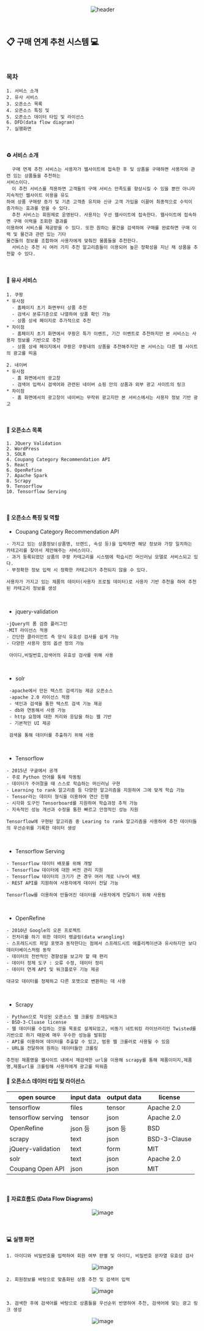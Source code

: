 <div align=center>

![header](https://capsule-render.vercel.app/api?type=rounded&color=36FADE&fontColor=F5F884&height=130&section=header&text=%20purchase-recommend-system%20&animation=scaleIn&fontSize=40&fontAlign=50&fontAlignY=50)

</div>
<br>

## :clipboard: 구매 연계 추천 시스템 :computer:

<br>

### 목차

```
1. 서비스 소개
2. 유사 서비스
3. 오픈소스 목록
4. 오픈소스 특징 및
5. 오픈소스 데이터 타입 및 라이선스
6. DFD(data flow diagram)
7. 실행화면
```

<br>

#### :recycle: 서비스 소개

```
  구매 연계 추천 서비스는 사용자가 웹사이트에 접속한 후 및 상품을 구매하면 사용자와 관련 있는 상품들을 추천하는
서비스이다.
  이 추천 서비스를 적용하면 고객들의 구매 서비스 만족도를 향상시킬 수 있을 뿐만 아니라 지속적인 웹사이트 이용을 유도
하여 상품 구매량 증가 및 기존 고객층 유지와 신규 고객 가입을 이끌어 최종적으로 수익이 증가하는 효과를 얻을 수 있다.
  추천 서비스는 회원제로 운영된다. 사용자는 우선 웹사이트에 접속한다. 웹사이트에 접속하면 구매 이력을 조회한 결과를
이용하여 서비스를 제공받을 수 있다. 또한 원하는 물건을 검색하여 구매를 완료하면 구매 이력 및 물건과 관련 있는 기타
물건들의 정보를 조합하여 사용자에게 맞춰진 물품들을 추천한다.
  서비스는 추천 시 여러 가지 추천 알고리즘들이 이용되어 높은 정확성을 지닌 채 상품을 추천할 수 있다.
```

<br>

#### :mag_right: 유사 서비스

```
1. 쿠팡
* 유사점
  - 홈페이지 초기 화면부터 상품 추천
  - 검색시 분류기준으로 나열하여 상품 확인 가능
  - 상품 상세 페이지로 추가적으로 추천
* 차이점
  - 홈페이지 초기 화면에서 쿠팡은 특가 이벤트, 기간 이벤트로 추천하지만 본 서비스는 사용자 정보를 기반으로 추천
  - 상품 상세 페이지에서 쿠팡은 쿠팡내의 상품을 추천해주지만 본 서비스는 다른 웹 사이트의 광고를 띄움

2. 네이버
* 유사점
  - 홈 화면에서의 광고창
  - 검색어 입력시 검색어와 관련된 네이버 쇼핑 안의 상품과 외부 광고 사이트의 링크
* 차이점
  - 홈 화면에서의 광고창이 네이버는 무작위 광고지만 본 서비스에서는 사용자 정보 기반 광고
```

<br>

#### :school_satchel: 오픈소스 목록

```
1. JQuery Validation
2. WordPress
3. SOLR
4. Coupang Category Recommendation API
5. React
6. OpenRefine
7. Apache Spark
8. Scrapy
9. Tensorflow
10. Tensorflow Serving
```

<br>

#### :school_satchel: 오픈소스 특징 및 역할

- Coupang Category Recommendation API
```
- 가지고 있는 상품정보(상품명, 브랜드, 속성 등)을 입력하면 해당 정보와 가장 일치하는 카테고리를 찾아서 제안해주는 서비스이다.
- 과거 등록되었던 상품의 쿠팡 카테고리를 시스템에 학습시킨 머신러닝 모델로 서비스되고 있다.
- 부정확한 정보 입력 시 정확한 카테고리가 추천되지 않을 수 있다.
```

```
사용자가 가지고 있는 제품의 데이터(사용자 프로필 데이터)로 사용자 기반 추천을 하여 추천된 카테고리 정보를 생성
```

<br>

- jquery-validation

```
-jQuery의 폼 검증 플러그인
-MIT 라이선스 적용
- 간단한 클라이언트 측 양식 유효성 검사를 쉽게 가능
- 다양한 사용자 정의 옵션 정의 가능
```

```
 아이디,비밀번호,검색어의 유효성 검사를 위해 사용
```

<br>

- solr

```
 -apache에서 만든 텍스트 검색기능 제공 오픈소스
 -apache 2.0 라이선스 적용
 - 색인과 검색을 통한 텍스트 검색 기능 제공
 - db와 연동해서 사용 가능
 - http 요청에 대한 처리와 응답을 하는 웹 기반
 - 기본적인 UI 제공
```

```
 검색을 통해 데이터를 추출하기 위해 사용
```

<br>

- Tensorflow

```
- 2015년 구글에서 공개
- 주로 Python 언어를 통해 작동됨
- 데이터가 주어졌을 때 스스로 학습하는 머신러닝 구현
- Learning to rank 알고리즘 등 다양한 알고리즘을 지원하여 그에 맞게 학습 가능
- Tensor라는 데이터 형식을 이용하여 연산 진행
- 시각화 도구인 Tensorboard를 지원하여 학습과정 추적 가능
- 지속적인 성능 개선과 수정을 통한 빠르고 안정적인 성능 지원
```

```
Tensorflow에 구현된 알고리즘 중 Learing to rank 알고리즘을 사용하여 추천 데이터들의 우선순위를 기록한 데이터 생성
```

<br>

- Tensorflow Serving

```
- Tensorflow 데이터 배포를 위해 개발
- Tensorflow 데이터에 대한 버전 관리 지원
- Tensorflow 데이터의 크기가 큰 경우 여러 개로 나누어 배포
- REST API를 지원하여 사용자에게 데이터 전달 가능
```

```
Tensorflow를 이용하여 만들어진 데이터를 사용자에게 전달하기 위해 사용됨
```

<br>

* OpenRefine

```
- 2010년 Google의 오픈 프로젝트
- 전처리를 하기 위한 데이터 랭글링(data wrangling)
- 스프레드시트 파일 포맷과 동작한다는 점에서 스프레드시트 애플리케이션과 유사하지만 보다 데이터베이스처럼 동작
- 데이터의 전반적인 경향성을 보고자 할 때 편리 
- 데이터 정제 도구 : 오류 수정, 데이터 정리
- 데이터 연계 API 및 워크플로우 기능 제공
```

```
대규모 데이터를 정제하고 다른 포맷으로 변환하는 데 사용
```

<br>

- Scrapy

```
- Python으로 작성된 오픈소스 웹 크롤링 프레임워크
- BSD-3-Cluase license
- 웹 데이터를 수집하는 것을 목표로 설계되었고, 비동기 네트워킹 라이브러리인 Twisted를 기반으로 하기 때문에 매우 우수한 성능을 발휘함
- API를 이용하여 데이터를 추출할 수 있고, 범용 웹 크롤러로 사용될 수 있음
- URL을 전달하여 원하는 데이터들만 크롤링
```

```
추천된 제품명을 웹사이트 내에서 재검색한 url을 이용해 scrapy를 통해 제품이미지,제품명,제품url을 크롤링해 사용자에게 광고를 띄워줌
```

#### :school_satchel: 오픈소스 데이터 타입 및 라이선스

| open source        | input data | output data | license      |
| ------------------ | ---------- | ----------- | ------------ |
| tensorflow         | files      | tensor      | Apache 2.0   |
| tensorflow serving | tensor     | json        | Apache 2.0   |
| OpenRefine         | json 등    | json 등     | BSD          |
| scrapy             | text       | json        | BSD-3-Clause |
| jQuery-validation  | text       | form        | MIT          |
| solr               | text       | json        | Apache 2.0   |
| Coupang Open API   | json       | json        | MIT          |

<br>

#### :arrows_counterclockwise: 자료흐름도 (Data Flow Diagrams)

<div align=center>

![image](./dfd%20picture.PNG)

</div>

<br>

#### 💻 실행 화면

```
1. 아이디와 비밀번호를 입력하여 회원 여부 판별 및 아이디, 비밀번호 문자열 유효성 검사
```

<div align=center>

![image](./실행화면1.PNG)

</div>

```
2. 회원정보를 바탕으로 맞춤화된 상품 추천 및 검색어 입력
```

<div align=center>

![image](./실행화면2.PNG)

</div>

```
3. 검색한 후에 검색어를 바탕으로 상품들을 우선순위 반영하여 추천, 검색어에 맞는 광고 링크 생성 
```

<div align=center>

![image](./실행화면3.PNG)

</div>
